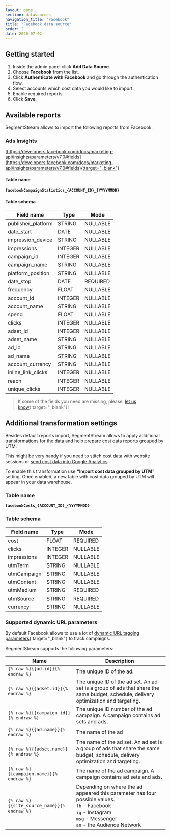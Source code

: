 ```yaml
---
layout: page
section: datasources
navigation_title: "Facebook"
title: "Facebook data source"
order: 2
date: 2020-07-02
---
```


## Getting started

1. Inside the admin panel click **Add Data Source**.
2. Choose **Facebook** from the list.
3. Click **Authenticate with Facebook** and go through the authentication flow.
4. Select accounts which cost data you would like to import.
5. Enable required reports.
6. Click **Save**.

## Available reports

SegmentStream allows to import the following reports from Facebook.

### Ads Insights

[https://developers.facebook.com/docs/marketing-api/insights/parameters/v7.0#fields](https://developers.facebook.com/docs/marketing-api/insights/parameters/v7.0#fields){:target="_blank"}

#### Table name
**`facebookCampaignStatistics_{ACCOUNT_ID}_{YYYYMMDD}`**

#### Table schema

Field name|Type|Mode
--- | --- | ---
publisher_platform | STRING | NULLABLE
date_start | DATE | NULLABLE
impression_device | STRING | NULLABLE
impressions | INTEGER | NULLABLE
campaign_id | INTEGER | NULLABLE
campaign_name | STRING | NULLABLE
platform_position | STRING | NULLABLE
date_stop | DATE | REQUIRED
frequency | FLOAT | NULLABLE
account_id | INTEGER | NULLABLE
account_name | STRING | NULLABLE
spend | FLOAT | NULLABLE
clicks | INTEGER | NULLABLE
adset_id | INTEGER | NULLABLE
adset_name | STRING | NULLABLE
ad_id | STRING | NULLABLE
ad_name | STRING | NULLABLE
account_currency | STRING | NULLABLE
inline_link_clicks | INTEGER | NULLABLE
reach | INTEGER | NULLABLE
unique_clicks | INTEGER | NULLABLE

> If some of the fields you need are missing, please, [let us know](https://support.segmentstream.com/hc/en-us/requests/new){:target="_blank"}!

## Additional transformation settings

Besides default reports import, SegmentStream allows to apply additional transformations for the data and help prepare cost data reports grouped by UTM.

This might be very handy if you need to stitch cost data with website sessions or [send cost data into Google Analytics](/datadestinations/google-analytics).

To enable this transformation use **"Import cost data grouped by UTM"** setting. Once enabled, a new table with cost data grouped by UTM will appear in your data warehouse.

### Table name
**`facebookCosts_{ACCOUNT_ID}_{YYYYMMDD}`**

### Table schema

Field name|Type|Mode
--- | --- | ---
cost | FLOAT | REQUIRED
clicks | INTEGER | NULLABLE
impressions | INTEGER | NULLABLE
utmTerm | STRING | NULLABLE
utmCampaign | STRING | NULLABLE
utmContent | STRING | NULLABLE
utmMedium | STRING | REQUIRED
utmSource | STRING | REQUIRED
currency | STRING | NULLABLE

### Supported dynamic URL parameters

By default Facebook allows to use a lot of [dynamic URL tagging parameters](https://www.facebook.com/business/help/2360940870872492){:target="_blank"} to track campaigns.

SegmentStream supports the following parameters:

Name|Description
--- | ---
`{% raw %}{{ad.id}}{% endraw %}` | The unique ID of the ad.
`{% raw %}{{adset.id}}{% endraw %}` | The unique ID of the ad set. An ad set is a group of ads that share the same budget, schedule, delivery optimization and targeting.
`{% raw %}{{campaign.id}}{% endraw %}` | The unique ID number of the ad campaign. A campaign contains ad sets and ads.
`{% raw %}{{ad.name}}{% endraw %}` | The name of the ad
`{% raw %}{{adset.name}}{% endraw %}` | The name of the ad set. An ad set is a group of ads that share the same budget, schedule, delivery optimization and targeting.
`{% raw %}{{campaign.name}}{% endraw %}` | The name of the ad campaign. A campaign contains ad sets and ads.
`{% raw %}{{site_source_name}}{% endraw %}` | Depending on where the ad appeared this parameter has four possible values.<br/> `fb` - Facebook<br/>`ig` - Instagram<br/>`msg` - Messenger<br/>`an` - the Audience Network
